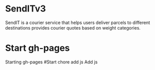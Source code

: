 # SendITv3
SendIT is a courier service that helps users deliver parcels to different destinations provides courier quotes based on weight categories.
# Start gh-pages
Starting gh-pages
#Start chore add js
Add js


